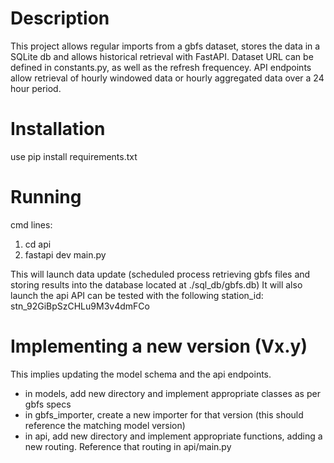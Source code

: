 # Description

This project allows regular imports from a gbfs dataset, stores the data in a SQLite db and allows historical retrieval with FastAPI.
Dataset URL can be defined in constants.py, as well as the refresh frequencey.
API endpoints allow retrieval of hourly windowed data or hourly aggregated data over a 24 hour period.


# Installation

use pip install requirements.txt

# Running

cmd lines: 
1) cd api
2) fastapi dev main.py

This will launch data update (scheduled process retrieving gbfs files and storing results into the database located at ./sql_db/gbfs.db)
It will also launch the api
API can be tested with the following station_id: stn_92GiBpSzCHLu9M3v4dmFCo

# Implementing a new version (Vx.y)

This implies updating the model schema and the api endpoints.
* in models, add new directory and implement appropriate classes as per gbfs specs
* in gbfs_importer, create a new importer for that version (this should reference the matching model version)
* in api, add new directory and implement appropriate functions, adding a new routing. Reference that routing in api/main.py

